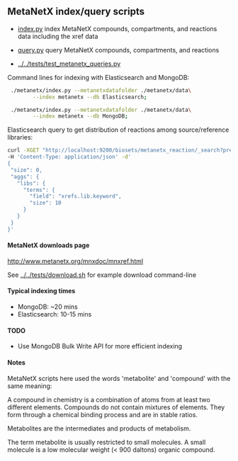 
## MetaNetX index/query scripts

* [index.py](index.py) index MetaNetX compounds, compartments, and reactions
 data including the xref data

* [query.py](query.py) query MetaNetX compounds, compartments, and reactions 

* [../../tests/test_metanetx_queries.py](../../tests/test_metanetx_queries.py)

Command lines for indexing with Elasticsearch and MongoDB:
  
```bash
 ./metanetx/index.py --metanetxdatafolder ./metanetx/data\
        --index metanetx --db Elasticsearch;

 ./metanetx/index.py --metanetxdatafolder ./metanetx/data\
        --index metanetx --db MongoDB;
```


Elasticsearch query to get distribution of reactions among source/reference
libraries: 
 ```bash
curl -XGET "http://localhost:9200/biosets/metanetx_reaction/_search?pretty=true"\
 -H 'Content-Type: application/json' -d'
{
  "size": 0,
  "aggs": {
    "libs": {
      "terms": {
        "field": "xrefs.lib.keyword",
        "size": 10
      }
    }
  }
}'
```

#### MetaNetX downloads page

http://www.metanetx.org/mnxdoc/mnxref.html

See [../../tests/download.sh](../../tests/download.sh)
 for example download command-line


#### Typical indexing times
* MongoDB: ~20 mins
* Elasticsearch: 10-15 mins


#### TODO
* Use MongoDB Bulk Write API for more efficient indexing

#### Notes
MetaNetX scripts here used the words 'metabolite' and 'compound' with 
the same meaning:

A compound in chemistry is a combination of atoms from at least two
different elements. Compounds do not contain mixtures of elements.
They form through a chemical binding process and are in stable ratios.

Metabolites are the intermediates and products of metabolism.

The term metabolite is usually restricted to small molecules.
A small molecule is a low molecular weight (< 900 daltons) organic compound.
